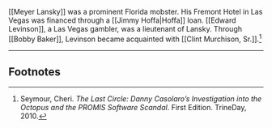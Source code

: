 [[Meyer Lansky]] was a prominent Florida mobster. His Fremont Hotel in Las Vegas was financed through a [[Jimmy Hoffa|Hoffa]] loan. [[Edward Levinson]], a Las Vegas gambler, was a lieutenant of Lansky. Through [[Bobby Baker]], Levinson became acquainted with [[Clint Murchison, Sr.]].[^1]

---
## Footnotes

[^1]: Seymour, Cheri. *The Last Circle: Danny Casolaro’s Investigation into the Octopus and the PROMIS Software Scandal*. First Edition. TrineDay, 2010.